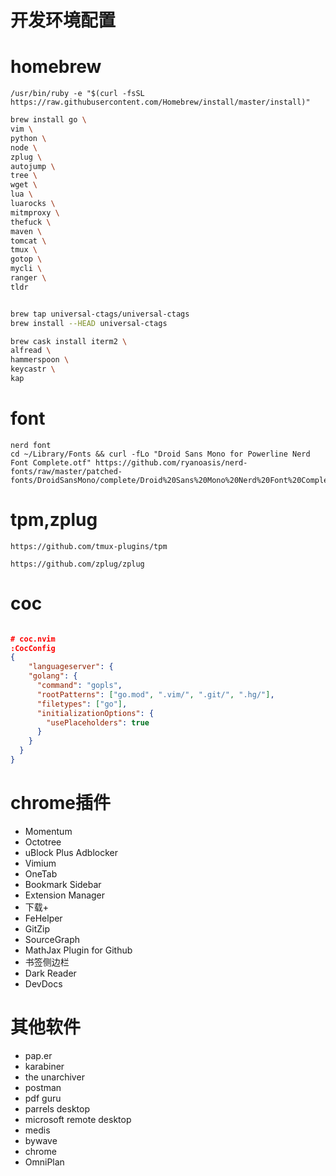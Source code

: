 #  开发环境配置 

# homebrew

```shell
/usr/bin/ruby -e "$(curl -fsSL https://raw.githubusercontent.com/Homebrew/install/master/install)"

```

```sh
brew install go \
vim \
python \
node \
zplug \
autojump \
tree \
wget \
lua \
luarocks \
mitmproxy \
thefuck \
maven \
tomcat \
tmux \
gotop \
mycli \
ranger \
tldr


brew tap universal-ctags/universal-ctags
brew install --HEAD universal-ctags
```

```sh
brew cask install iterm2 \
alfread \
hammerspoon \
keycastr \
kap

```

# font

```shell
nerd font
cd ~/Library/Fonts && curl -fLo "Droid Sans Mono for Powerline Nerd Font Complete.otf" https://github.com/ryanoasis/nerd-fonts/raw/master/patched-fonts/DroidSansMono/complete/Droid%20Sans%20Mono%20Nerd%20Font%20Complete.otf
```

# tpm,zplug

```
https://github.com/tmux-plugins/tpm

https://github.com/zplug/zplug
```

# coc

```json

# coc.nvim
:CocConfig
{
    "languageserver": {
    "golang": {
      "command": "gopls",
      "rootPatterns": ["go.mod", ".vim/", ".git/", ".hg/"],
      "filetypes": ["go"],
      "initializationOptions": {
        "usePlaceholders": true
      }
    }
  }
}
```


# chrome插件
* Momentum
* Octotree
* uBlock Plus Adblocker
* Vimium
* OneTab
* Bookmark Sidebar
* Extension Manager
* 下载+
* FeHelper
* GitZip
* SourceGraph
* MathJax Plugin for Github
* 书签侧边栏
* Dark Reader
* DevDocs

# 其他软件
* pap.er
* karabiner
* the unarchiver
* postman
* pdf guru
* parrels desktop
* microsoft remote desktop
* medis
* bywave
* chrome
* OmniPlan
